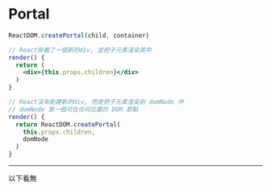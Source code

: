 # Portal

```jsx
ReactDOM.createPortal(child, container)
```

```jsx
// React掛載了一個新的div, 並把子元素渲染其中
render() {
  return (
    <div>{this.props.children}</div>
  )
}
```

```jsx
// React沒有創建新的div, 而是把子元素渲染到 domNode 中
// domNode 是一個可在任何位置的 DOM 節點
render() {
  return ReactDOM.createPortal(
    this.props.children,
    domNode
  )
}
```

***
以下看無
